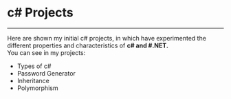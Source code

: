 # c# Projects

----
Here are shown my initial c# projects, in which have experimented the different properties and characteristics of **c# and #.NET.**  
You can see in my projects:
  - Types of c#
  - Password Generator
  - Inheritance
  - Polymorphism
